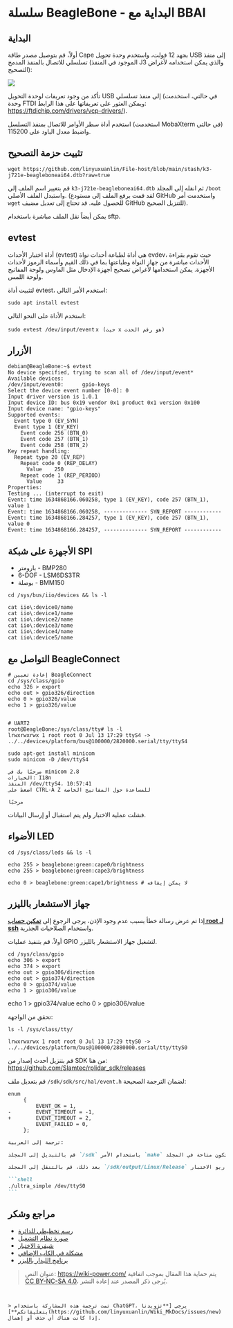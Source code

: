 # سلسلة BeagleBone - البداية مع BBAI

## البداية

أولاً، قم بتوصيل مصدر طاقة Cape بجهد 12 فولت، واستخدم وحدة تحويل USB إلى منفذ تسلسلي للاتصال بالمنفذ المدمج (الموجود في المنفذ J3 والذي يمكن استخدامه لأغراض التصحيح):

![](https://media.wiki-power.com/img/20211027164010.png)

تأكد من وجود تعريفات لوحدة التحويل USB إلى منفذ تسلسلي (في حالتي، استخدمت وحدة FTDI ويمكن العثور على تعريفاتها على هذا الرابط: <https://ftdichip.com/drivers/vcp-drivers/>).

استخدم أداة سطر الأوامر للاتصال بمنفذ التسلسل (استخدمت MobaXterm في حالتي) واضبط معدل الباود على 115200.

## تثبيت حزمة التصحيح

```shell
wget https://github.com/linyuxuanlin/File-host/blob/main/stash/k3-j721e-beagleboneai64.dtb?raw=true
```

قم بتغيير اسم الملف إلى `k3-j721e-beagleboneai64.dtb` ثم انقله إلى المجلد `/boot` واستبدل الملف الأصلي. (لقد قمت برفع الملف إلى مستودع GitHub واستخدمت أمر `wget` للحصول عليه. قد تحتاج إلى تعديل مضيف GitHub للتنزيل الصحيح).

يمكن أيضاً نقل الملف مباشرة باستخدام sftp.

## evtest

أداة اختبار الأحداث (evtest) هي أداة لطباعة أحداث نواة evdev، حيث تقوم بقراءة الأحداث مباشرة من جهاز النواة وطباعتها بما في ذلك القيم وأسماء الرموز لأحداث الأجهزة. يمكن استخدامها لأغراض تصحيح أجهزة الإدخال مثل الماوس ولوحة المفاتيح ولوحة اللمس.

لتثبيت أداة evtest، استخدم الأمر التالي:

```shell
sudo apt install evtest
```

استخدم الأداة على النحو التالي:

```shell
sudo evtest /dev/input/eventｘ (حيث x هو رقم الحدث)
```

## الأزرار

```shell
debian@BeagleBone:~$ evtest
No device specified, trying to scan all of /dev/input/event*
Available devices:
/dev/input/event0:      gpio-keys
Select the device event number [0-0]: 0
Input driver version is 1.0.1
Input device ID: bus 0x19 vendor 0x1 product 0x1 version 0x100
Input device name: "gpio-keys"
Supported events:
  Event type 0 (EV_SYN)
  Event type 1 (EV_KEY)
    Event code 256 (BTN_0)
    Event code 257 (BTN_1)
    Event code 258 (BTN_2)
Key repeat handling:
  Repeat type 20 (EV_REP)
    Repeat code 0 (REP_DELAY)
      Value    250
    Repeat code 1 (REP_PERIOD)
      Value     33
Properties:
Testing ... (interrupt to exit)
Event: time 1634868166.060258, type 1 (EV_KEY), code 257 (BTN_1), value 1
Event: time 1634868166.060258, -------------- SYN_REPORT ------------
Event: time 1634868166.284257, type 1 (EV_KEY), code 257 (BTN_1), value 0
Event: time 1634868166.284257, -------------- SYN_REPORT ------------
```

## الأجهزة على شبكة SPI

- بارومتر - BMP280
- 6-DOF - LSM6DS3TR
- بوصلة - BMM150

```shell
cd /sys/bus/iio/devices && ls -l

cat iio\:device0/name
cat iio\:device1/name
cat iio\:device2/name
cat iio\:device3/name
cat iio\:device4/name
cat iio\:device5/name
```

## التواصل مع BeagleConnect

```shell
# إعادة تعيين BeagleConnect
cd /sys/class/gpio
echo 326 > export
echo out > gpio326/direction
echo 0 > gpio326/value
echo 1 > gpio326/value


# UART2
root@BeagleBone:/sys/class/tty# ls -l
lrwxrwxrwx 1 root root 0 Jul 13 17:29 ttyS4 -> ../../devices/platform/bus@100000/2820000.serial/tty/ttyS4

sudo apt-get install minicom
sudo minicom -D /dev/ttyS4

مرحبًا بك في minicom 2.8
الخيارات: I18n
المنفذ /dev/ttyS4، 10:57:41
اضغط على CTRL-A Z للمساعدة حول المفاتيح الخاصة

مرحبًا
```

فشلت عملية الاختبار ولم يتم استقبال أو إرسال البيانات.

## الأضواء LED

```shell
cd /sys/class/leds && ls -l

echo 255 > beaglebone:green:cape0/brightness
echo 255 > beaglebone:green:cape3/brightness

echo 0 > beaglebone:green:cape1/brightness # لا يمكن إيقافه
```

## جهاز الاستشعار بالليزر

إذا تم عرض رسالة خطأ بسبب عدم وجود الإذن، يرجى الرجوع إلى [**تمكين حساب root لـ ssh**](https://wiki-power.com/BeagleBone%E7%B3%BB%E5%88%97-%E5%9F%BA%E6%9C%AC%E5%8F%82%E6%95%B0%E4%B8%8E%E7%8E%AF%E5%A2%83%E9%85%8D%E7%BD%AE#%E5%90%AF%E7%94%A8-ssh-%E7%9A%84-root-%E5%B8%90%E6%88%B7) واستخدام الصلاحيات الجذرية.

أولاً، قم بتنفيذ عمليات GPIO لتشغيل جهاز الاستشعار بالليزر.

```shell
cd /sys/class/gpio
echo 306 > export
echo 374 > export
echo out > gpio306/direction
echo out > gpio374/direction
echo 0 > gpio374/value
echo 1 > gpio306/value
```

echo 1 > gpio374/value
echo 0 > gpio306/value

تحقق من الواجهة:

```shell
ls -l /sys/class/tty/

lrwxrwxrwx 1 root root 0 Jul 13 17:29 ttyS0 -> ../../devices/platform/bus@100000/2880000.serial/tty/ttyS0
```

قم بتنزيل أحدث إصدار من SDK من هنا: <https://github.com/Slamtec/rplidar_sdk/releases>

قم بتعديل ملف `/sdk/sdk/src/hal/event.h` لضمان الترجمة الصحيحة:

```shell
enum
     {
         EVENT_OK = 1,
-        EVENT_TIMEOUT = -1,
+        EVENT_TIMEOUT = 2,
         EVENT_FAILED = 0,
     };
```

````markdown
ترجمة إلى العربية:

قم بالتبديل إلى المجلد `/sdk` باستخدام الأمر `make` للقيام بعملية الترجمة، والملفات المترجمة ستكون متاحة في المجلد `/sdk/output`.

بعد ذلك، قم بالتنقل إلى المجلد `/sdk/output/Linux/Release` واستخدم الأمر التالي لتشغيل سيناريو الاختبار:

```shell
./ultra_simple /dev/ttyS0
```
````

## مراجع وشكر

- [رسم تخطيطي للدائرة](file:///C:/Users/Power/Projects/Internship_at_Seeed/Projects/Robotics_Cape_Rev2/Reference/BeagleBone%20AI%20TDA4VM_SCH_V1.0_210805.pdf)
- [صورة نظام التشغيل](https://rcn-ee.net/rootfs/debian-arm64/)
- [شيفرة الاختبار](https://gitee.com/gary87m/notes_seeed/blob/master/BBAI_Robotics%20Cape.md)
- [مشكلة في الكاب الإضافي](https://docs.qq.com/sheet/DU1BBZnNORlJhRG5w)
- [برنامج الليدار بالليزر](https://github.com/Slamtec/rplidar_sdk)

> عنوان النص: <https://wiki-power.com/>
> يتم حماية هذا المقال بموجب اتفاقية [CC BY-NC-SA 4.0](https://creativecommons.org/licenses/by/4.0/deed.zh)، يُرجى ذكر المصدر عند إعادة النشر.

```


> تمت ترجمة هذه المشاركة باستخدام ChatGPT، يرجى [**تزويدنا بتعليقاتكم**](https://github.com/linyuxuanlin/Wiki_MkDocs/issues/new) إذا كانت هناك أي حذف أو إهمال.
```
